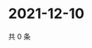# 2021-12-10

共 0 条

<!-- BEGIN WEIBO -->
<!-- 最后更新时间 Fri Dec 10 2021 09:46:46 GMT+0800 (China Standard Time) -->

<!-- END WEIBO -->
